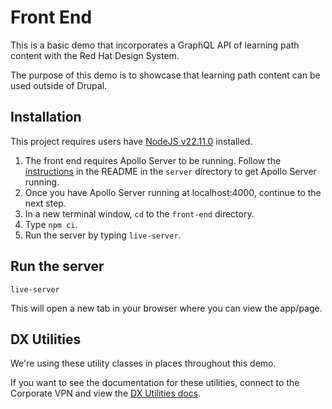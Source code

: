 # Front End

This is a basic demo that incorporates a GraphQL API of learning path content with the Red Hat Design System.

The purpose of this demo is to showcase that learning path content can be used outside of Drupal.

## Installation

This project requires users have [NodeJS v22.11.0](https://nodejs.org/) installed.

1. The front end requires Apollo Server to be running. Follow the [instructions](https://github.com/widescreenBob/redhackdayapolloserver/tree/main/server) in the README in the `server` directory to get Apollo Server running.
1. Once you have Apollo Server running at localhost:4000, continue to the next step.
1. In a new terminal window, `cd` to the `front-end` directory.
1. Type `npm ci`.
1. Run the server by typing `live-server`.

## Run the server

```
live-server
```

This will open a new tab in your browser where you can view the app/page.

## DX Utilities

We're using these utility classes in places throughout this demo.

If you want to see the documentation for these utilities, connect to the Corporate VPN and view the [DX Utilities docs](https://uxdd.pages.corp.redhat.com/dx-utilities/foundations/color/).
